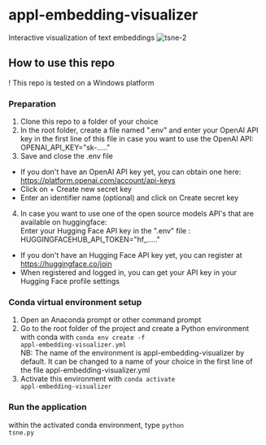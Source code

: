 # appl-embedding-visualizer
Interactive visualization of text embeddings
![tsne-2](https://github.com/pbl-nl/appl-embedding-visualizer/assets/7226328/bd0bef83-692c-43e1-a5a1-7117894b85ff)

## How to use this repo
! This repo is tested on a Windows platform

### Preparation
1. Clone this repo to a folder of your choice
2. In the root folder, create a file named ".env" and enter your OpenAI API key in the first line of this file in case you want to use the OpenAI API:<br>
OPENAI_API_KEY="sk-....."<br>
3. Save and close the .env file<br>
* If you don't have an OpenAI API key yet, you can obtain one here: https://platform.openai.com/account/api-keys
* Click on + Create new secret key
* Enter an identifier name (optional) and click on Create secret key
4. In case you want to use one of the open source models API's that are available on huggingface:<br>
Enter your Hugging Face API key in the ".env" file :<br>
HUGGINGFACEHUB_API_TOKEN="hf_....."<br>
* If you don't have an Hugging Face API key yet, you can register at https://huggingface.co/join
* When registered and logged in, you can get your API key in your Hugging Face profile settings
  
### Conda virtual environment setup
1. Open an Anaconda prompt or other command prompt
2. Go to the root folder of the project and create a Python environment with conda with <code>conda env create -f appl-embedding-visualizer.yml</code><br>
NB: The name of the environment is appl-embedding-visualizer by default. It can be changed to a name of your choice in the first line of the file appl-embedding-visualizer.yml
3. Activate this environment with <code>conda activate appl-embedding-visualizer</code>

### Run the application
within the activated conda environment, type <code>python tsne.py</code>
